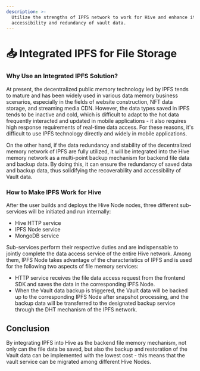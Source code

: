 ```yaml
---
description: >-
  Utilize the strengths of IPFS network to work for Hive and enhance its
  accessibility and redundancy of vault data.
---
```


# 📥 Integrated IPFS for File Storage

### Why Use an Integrated IPFS Solution?

At present, the decentralized public memory technology led by IPFS tends to mature and has been widely used in various data memory business scenarios, especially in the fields of website construction, NFT data storage, and streaming media CDN. However, the data types saved in IPFS tends to be inactive and cold, which is difficult to adapt to the hot data frequently interacted and updated in mobile applications - it also requires high response requirements of real-time data access. For these reasons, it's difficult to use IPFS technology directly and widely in mobile applications.

On the other hand, if the data redundancy and stability of the decentralized memory network of IPFS are fully utilized, it will be integrated into the Hive memory network as a multi-point backup mechanism for backend file data and backup data. By doing this, it can ensure the redundancy of saved data and backup data, thus solidifying the recoverability and accessibility of Vault data.

### How to Make IPFS Work for Hive

After the user builds and deploys the Hive Node nodes, three different sub-services will be initiated and run internally:

* Hive HTTP service
* IPFS Node service
* MongoDB service

Sub-services perform their respective duties and are indispensable to jointly complete the data access service of the entire Hive network. Among them, IPFS Node takes advantage of the characteristics of IPFS and is used for the following two aspects of file memory services:

* HTTP service receives the file data access request from the frontend SDK and saves the data in the corresponding IPFS Node.
* When the Vault data backup is triggered, the Vault data will be backed up to the corresponding IPFS Node after snapshot processing, and the backup data will be transferred to the designated backup service through the DHT mechanism of the IPFS network.

## Conclusion

By integrating IPFS into Hive as the backend file memory mechanism, not only can the file data be saved, but also the backup and restoration of the Vault data can be implemented with the lowest cost - this means that the vault service can be migrated among different Hive Nodes.
